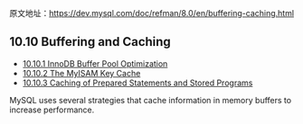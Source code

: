 原文地址：https://dev.mysql.com/doc/refman/8.0/en/buffering-caching.html



## 10.10 Buffering and Caching

- [10.10.1 InnoDB Buffer Pool Optimization](https://dev.mysql.com/doc/refman/8.0/en/innodb-buffer-pool-optimization.html)
- [10.10.2 The MyISAM Key Cache](https://dev.mysql.com/doc/refman/8.0/en/myisam-key-cache.html)
- [10.10.3 Caching of Prepared Statements and Stored Programs](https://dev.mysql.com/doc/refman/8.0/en/statement-caching.html)

MySQL uses several strategies that cache information in memory buffers to increase performance.
